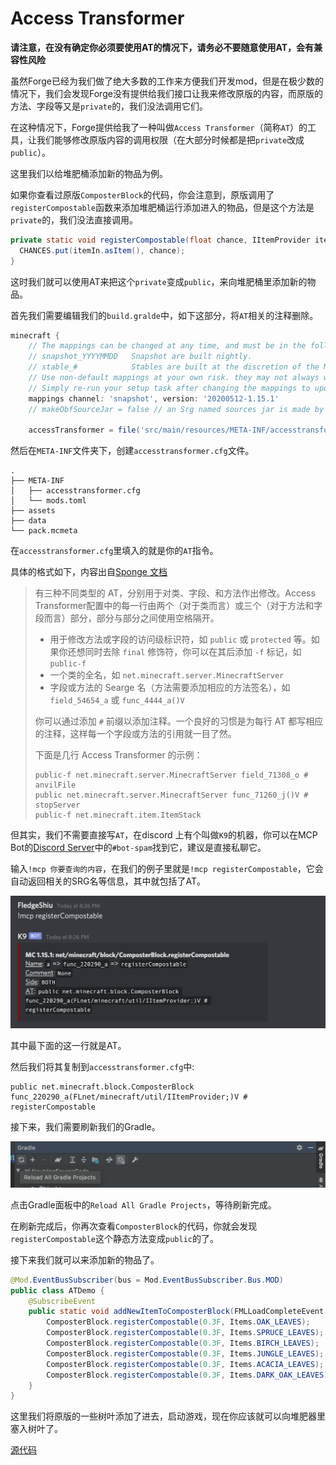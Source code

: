 # Access Transformer

**请注意，在没有确定你必须要使用AT的情况下，请务必不要随意使用AT，会有兼容性风险**

虽然Forge已经为我们做了绝大多数的工作来方便我们开发mod，但是在极少数的情况下，我们会发现Forge没有提供给我们接口让我来修改原版的内容，而原版的方法、字段等又是`private`的，我们没法调用它们。

在这种情况下，Forge提供给我了一种叫做`Access Transformer`（简称`AT`）的工具，让我们能够修改原版内容的调用权限（在大部分时候都是把`private`改成`public`）。

这里我们以给堆肥桶添加新的物品为例。

如果你查看过原版`ComposterBlock`的代码，你会注意到，原版调用了`registerCompostable`函数来添加堆肥桶运行添加进入的物品，但是这个方法是`private`的，我们没法直接调用。

```java
private static void registerCompostable(float chance, IItemProvider itemIn) {
  CHANCES.put(itemIn.asItem(), chance);
}
```

这时我们就可以使用AT来把这个`private`变成`public`，来向堆肥桶里添加新的物品。

首先我们需要编辑我们的`build.gralde`中，如下这部分，将`AT`相关的注释删除。

```groovy
minecraft {
    // The mappings can be changed at any time, and must be in the following format.
    // snapshot_YYYYMMDD   Snapshot are built nightly.
    // stable_#            Stables are built at the discretion of the MCP team.
    // Use non-default mappings at your own risk. they may not always work.
    // Simply re-run your setup task after changing the mappings to update your workspace.
    mappings channel: 'snapshot', version: '20200512-1.15.1'
    // makeObfSourceJar = false // an Srg named sources jar is made by default. uncomment this to disable.

    accessTransformer = file('src/main/resources/META-INF/accesstransformer.cfg')
```

然后在`META-INF`文件夹下，创建`accesstransformer.cfg`文件。

```
.
├── META-INF
│   ├── accesstransformer.cfg
│   └── mods.toml
├── assets
├── data
└── pack.mcmeta
```

在`accesstransformer.cfg`里填入的就是你的`AT`指令。

具体的格式如下，内容出自[Sponge 文档](https://docs.spongepowered.org/stable/zh-CN/plugin/internals/access-transformers.html)

> 有三种不同类型的 AT，分别用于对类、字段、和方法作出修改。Access Transformer配置中的每一行由两个（对于类而言）或三个（对于方法和字段而言）部分，部分与部分之间使用空格隔开。
>
> - 用于修改方法或字段的访问级标识符，如 `public` 或 `protected` 等。如果你还想同时去除 `final` 修饰符，你可以在其后添加 `-f` 标记，如 `public-f`
> - 一个类的全名，如 `net.minecraft.server.MinecraftServer`
> - 字段或方法的 Searge 名（方法需要添加相应的方法签名），如 `field_54654_a` 或 `func_4444_a()V`
>
> 你可以通过添加 `#` 前缀以添加注释。一个良好的习惯是为每行 AT 都写相应的注释，这样每一个字段或方法的引用就一目了然。
>
> 下面是几行 Access Transformer 的示例：
>
> ```
> public-f net.minecraft.server.MinecraftServer field_71308_o # anvilFile
> public net.minecraft.server.MinecraftServer func_71260_j()V # stopServer
> public-f net.minecraft.item.ItemStack
> ```

但其实，我们不需要直接写`AT`，在discord 上有个叫做`K9`的机器，你可以在MCP Bot的[Discord Server](https://discord.gg/h4whGT9 )中的`#bot-spam`找到它，建议是直接私聊它。

输入`!mcp 你要查询的内容`，在我们的例子里就是`!mcp registerCompostable`，它会自动返回相关的SRG名等信息，其中就包括了AT。

![image-20200619212440509](intro.assets/image-20200619212440509.png)

其中最下面的这一行就是AT。

然后我们将其复制到`accesstransformer.cfg`中:

```
public net.minecraft.block.ComposterBlock func_220290_a(FLnet/minecraft/util/IItemProvider;)V # registerCompostable
```

接下来，我们需要刷新我们的Gradle。

![image-20200619212602433](intro.assets/image-20200619212602433.png)

点击Gradle面板中的`Reload All Gradle Projects`，等待刷新完成。

在刷新完成后，你再次查看`ComposterBlock`的代码，你就会发现`registerCompostable`这个静态方法变成`public`的了。

接下来我们就可以来添加新的物品了。

```java
@Mod.EventBusSubscriber(bus = Mod.EventBusSubscriber.Bus.MOD)
public class ATDemo {
    @SubscribeEvent
    public static void addNewItemToComposterBlock(FMLLoadCompleteEvent event) {
        ComposterBlock.registerCompostable(0.3F, Items.OAK_LEAVES);
        ComposterBlock.registerCompostable(0.3F, Items.SPRUCE_LEAVES);
        ComposterBlock.registerCompostable(0.3F, Items.BIRCH_LEAVES);
        ComposterBlock.registerCompostable(0.3F, Items.JUNGLE_LEAVES);
        ComposterBlock.registerCompostable(0.3F, Items.ACACIA_LEAVES);
        ComposterBlock.registerCompostable(0.3F, Items.DARK_OAK_LEAVES);
    }
}
```

这里我们将原版的一些树叶添加了进去，启动游戏，现在你应该就可以向堆肥器里塞入树叶了。

[源代码](https://github.com/FledgeXu/NeutrinoSourceCode/tree/master/src/main/java/com/tutorial/neutrino/at)